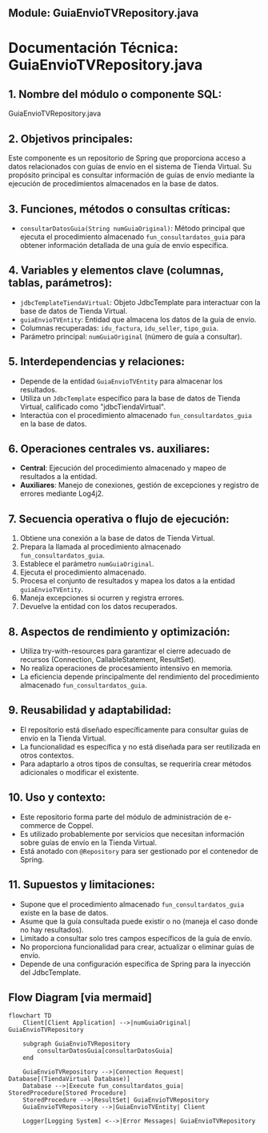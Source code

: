 ## Module: GuiaEnvioTVRepository.java

# Documentación Técnica: GuiaEnvioTVRepository.java

## 1. **Nombre del módulo o componente SQL:**
GuiaEnvioTVRepository.java

## 2. **Objetivos principales:**
Este componente es un repositorio de Spring que proporciona acceso a datos relacionados con guías de envío en el sistema de Tienda Virtual. Su propósito principal es consultar información de guías de envío mediante la ejecución de procedimientos almacenados en la base de datos.

## 3. **Funciones, métodos o consultas críticas:**
- `consultarDatosGuia(String numGuiaOriginal)`: Método principal que ejecuta el procedimiento almacenado `fun_consultardatos_guia` para obtener información detallada de una guía de envío específica.

## 4. **Variables y elementos clave (columnas, tablas, parámetros):**
- `jdbcTemplateTiendaVirtual`: Objeto JdbcTemplate para interactuar con la base de datos de Tienda Virtual.
- `guiaEnvioTVEntity`: Entidad que almacena los datos de la guía de envío.
- Columnas recuperadas: `idu_factura`, `idu_seller`, `tipo_guia`.
- Parámetro principal: `numGuiaOriginal` (número de guía a consultar).

## 5. **Interdependencias y relaciones:**
- Depende de la entidad `GuiaEnvioTVEntity` para almacenar los resultados.
- Utiliza un `JdbcTemplate` específico para la base de datos de Tienda Virtual, calificado como "jdbcTiendaVirtual".
- Interactúa con el procedimiento almacenado `fun_consultardatos_guia` en la base de datos.

## 6. **Operaciones centrales vs. auxiliares:**
- **Central**: Ejecución del procedimiento almacenado y mapeo de resultados a la entidad.
- **Auxiliares**: Manejo de conexiones, gestión de excepciones y registro de errores mediante Log4j2.

## 7. **Secuencia operativa o flujo de ejecución:**
1. Obtiene una conexión a la base de datos de Tienda Virtual.
2. Prepara la llamada al procedimiento almacenado `fun_consultardatos_guia`.
3. Establece el parámetro `numGuiaOriginal`.
4. Ejecuta el procedimiento almacenado.
5. Procesa el conjunto de resultados y mapea los datos a la entidad `guiaEnvioTVEntity`.
6. Maneja excepciones si ocurren y registra errores.
7. Devuelve la entidad con los datos recuperados.

## 8. **Aspectos de rendimiento y optimización:**
- Utiliza try-with-resources para garantizar el cierre adecuado de recursos (Connection, CallableStatement, ResultSet).
- No realiza operaciones de procesamiento intensivo en memoria.
- La eficiencia depende principalmente del rendimiento del procedimiento almacenado `fun_consultardatos_guia`.

## 9. **Reusabilidad y adaptabilidad:**
- El repositorio está diseñado específicamente para consultar guías de envío en la Tienda Virtual.
- La funcionalidad es específica y no está diseñada para ser reutilizada en otros contextos.
- Para adaptarlo a otros tipos de consultas, se requeriría crear métodos adicionales o modificar el existente.

## 10. **Uso y contexto:**
- Este repositorio forma parte del módulo de administración de e-commerce de Coppel.
- Es utilizado probablemente por servicios que necesitan información sobre guías de envío en la Tienda Virtual.
- Está anotado con `@Repository` para ser gestionado por el contenedor de Spring.

## 11. **Supuestos y limitaciones:**
- Supone que el procedimiento almacenado `fun_consultardatos_guia` existe en la base de datos.
- Asume que la guía consultada puede existir o no (maneja el caso donde no hay resultados).
- Limitado a consultar solo tres campos específicos de la guía de envío.
- No proporciona funcionalidad para crear, actualizar o eliminar guías de envío.
- Depende de una configuración específica de Spring para la inyección del JdbcTemplate.
## Flow Diagram [via mermaid]
```mermaid
flowchart TD
    Client[Client Application] -->|numGuiaOriginal| GuiaEnvioTVRepository
    
    subgraph GuiaEnvioTVRepository
        consultarDatosGuia[consultarDatosGuia]
    end
    
    GuiaEnvioTVRepository -->|Connection Request| Database[(TiendaVirtual Database)]
    Database -->|Execute fun_consultardatos_guia| StoredProcedure[Stored Procedure]
    StoredProcedure -->|ResultSet| GuiaEnvioTVRepository
    GuiaEnvioTVRepository -->|GuiaEnvioTVEntity| Client
    
    Logger[Logging System] <-->|Error Messages| GuiaEnvioTVRepository
```
